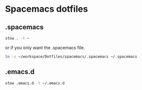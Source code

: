 # Spacemacs dotfiles

## .spacemacs

``` bash
stow . -t ~
```
or if you only want the .spacemacs file.
``` bash
ln -s ~/workspace/Dotfiles/spacemacs/.spacemacs ~/.spacemacs
```

## .emacs.d

``` bash
stow .emacs.d -t ~/.emacs.d
```
